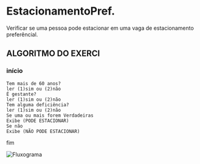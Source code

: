 # EstacionamentoPref.
Verificar se uma pessoa pode estacionar em uma vaga de estacionamento preferêncial.
##  ALGORITMO DO EXERCI
###  início
	Tem mais de 60 anos?
	ler (1)sim ou (2)não
	É gestante?
	ler (1)sim ou (2)não
	Tem alguma deficiência?
	ler (1)sim ou (2)não
	Se uma ou mais forem Verdadeiras
	Exibe (PODE ESTACIONAR)
	Se não
	Exibe (NÃO PODE ESTACIONAR)
fim 

![Fluxograma](https://user-images.githubusercontent.com/64235507/168441940-639f0cd0-d755-4092-b1dd-af676294b5fa.png)
